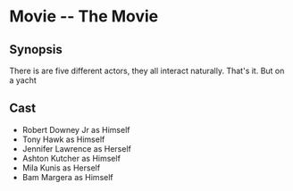 # Movie -- The Movie

## Synopsis
There is are five different actors, they all interact naturally. That's it. But on a yacht

## Cast
- Robert Downey Jr as Himself
- Tony Hawk as Himself
- Jennifer Lawrence as Herself
- Ashton Kutcher as Himself
- Mila Kunis as Herself
- Bam Margera as Himself
